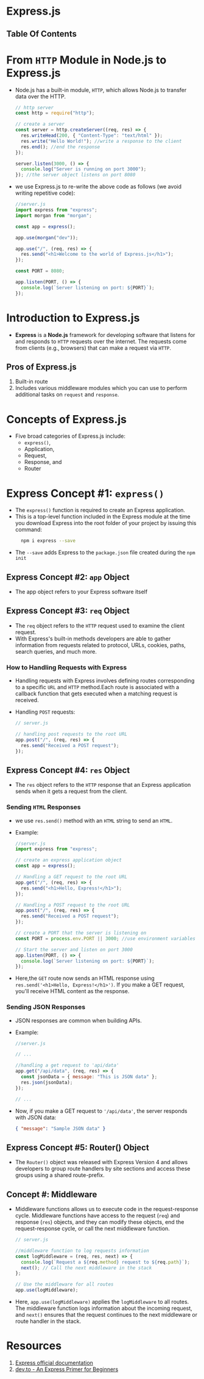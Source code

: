 # Express.js

## Table Of Contents

# From `HTTP` Module in Node.js to Express.js

- Node.js has a built-in module, `HTTP`, which allows Node.js to transfer data over the HTTP.

  ```js
  // http server
  const http = require("http");

  // create a server
  const server = http.createServer((req, res) => {
    res.writeHead(200, { "Content-Type": "text/html" });
    res.write("Hello World!"); //write a response to the client
    res.end(); //end the response
  });

  server.listen(3000, () => {
    console.log("Server is running on port 3000");
  }); //the server object listens on port 8080
  ```

- we use Express.js to re-write the above code as follows (we avoid writing repetitive code):

  ```js
  //server.js
  import express from "express";
  import morgan from "morgan";

  const app = express();

  app.use(morgan("dev"));

  app.use("/", (req, res) => {
    res.send("<h1>Welcome to the world of Express.js</h1>");
  });

  const PORT = 8080;

  app.listen(PORT, () => {
    console.log(`Server listening on port: ${PORT}`);
  });
  ```

# Introduction to Express.js

- **Express** is a **Node.js** framework for developing software that listens for and responds to `HTTP` requests over the internet. The requests come from clients (e.g., browsers) that can make a request via `HTTP`.

## Pros of Express.js

1. Built-in route
2. Includes various middleware modules which you can use to perform additional tasks on `request` and `response`.

# Concepts of Express.js

- Five broad categories of Express.js include:
  - `express()`,
  - Application,
  - Request,
  - Response, and
  - Router

# Express Concept #1: `express()`

- The `express()` function is required to create an Express application.
- This is a top-level function included in the Express module at the time you download Express into the root folder of your project by issuing this command:
  ```sh
    npm i express --save
  ```
- The `--save` adds Express to the `package.json` file created during the `npm init`

## Express Concept #2: `app` Object

- The app object refers to your Express software itself

## Express Concept #3: `req` Object

- The `req` object refers to the `HTTP` request used to examine the client request.
- With Express's built-in methods developers are able to gather information from requests related to protocol, URLs, cookies, paths, search queries, and much more.

### How to Handling Requests with Express

- Handling requests with Express involves defining routes corresponding to a specific `URL` and `HTTP` method.Each route is associated with a callback function that gets executed when a matching request is received.
- Handling `POST` requests:

  ```js
  // server.js

  // handling post requests to the root URL
  app.post("/", (req, res) => {
    res.send("Received a POST request");
  });
  ```

## Express Concept #4: `res` Object

- The `res` object refers to the `HTTP` response that an Express application sends when it gets a request from the client.

### Sending `HTML` Responses

- we use `res.send()` method with an `HTML` string to send an `HTML`.
- Example:

  ```js
  //server.js
  import express from "express";

  // create an express application object
  const app = express();

  // Handling a GET request to the root URL
  app.get("/", (req, res) => {
    res.send("<h1>Hello, Express!</h1>");
  });

  // Handling a POST request to the root URL
  app.post("/", (req, res) => {
    res.send("Received a POST request");
  });

  // create a PORT that the server is listening on
  const PORT = process.env.PORT || 3000; //use environment variables and if not, 3000

  // Start the server and listen on port 3000
  app.listen(PORT, () => {
    console.log(`Server listening on port: ${PORT}`);
  });
  ```

- Here,the `GET` route now sends an HTML response using `res.send('<h1>Hello, Express!</h1>')`. If you make a GET request, you'll receive HTML content as the response.

### Sending JSON Responses

- JSON responses are common when building APIs.
- Example:

  ```js
  //server.js

  // ...

  //handling a get request to 'api/data'
  app.get("/api/data", (req, res) => {
    const jsonData = { message: "This is JSON data" };
    res.json(jsonData);
  });

  // ...
  ```

- Now, if you make a GET request to `'/api/data'`, the server responds with JSON data:
  ```json
  { "message": "Sample JSON data" }
  ```

## Express Concept #5: Router() Object

- The `Router()` object was released with Express Version 4 and allows developers to group route handlers by site sections and access these groups using a shared route-prefix.

## Concept #: Middleware

- Middleware functions allows us to execute code in the request-response cycle. Middleware functions have access to the request (`req`) and response (`res`) objects, and they can modify these objects, end the request-response cycle, or call the next middleware function.

  ```js
  // server.js

  //middleware function to log requests information
  const logMiddleware = (req, res, next) => {
    console.log(`Request a ${req.method} request to ${req.path}`);
    next(); // Call the next middleware in the stack
  };

  // Use the middleware for all routes
  app.use(logMiddleware);
  ```

- Here, `app.use(logMiddleware)` applies the `logMiddleware` to all routes. The middleware function logs information about the incoming request, and `next()` ensures that the request continues to the next middleware or route handler in the stack.

# Resources

1. [Express official documentation](https://expressjs.com/en/4x/api.html)
2. [dev.to - An Express Primer for Beginners](https://dev.to/vetswhocode/understanding-express-a-primer-for-beginners-3efo)
